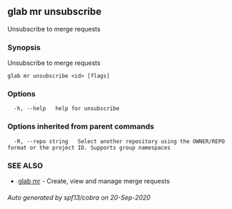 ## glab mr unsubscribe

Unsubscribe to merge requests

### Synopsis

Unsubscribe to merge requests

```
glab mr unsubscribe <id> [flags]
```

### Options

```
  -h, --help   help for unsubscribe
```

### Options inherited from parent commands

```
  -R, --repo string   Select another repository using the OWNER/REPO format or the project ID. Supports group namespaces
```

### SEE ALSO

* [glab mr](glab_mr.md)	 - Create, view and manage merge requests

###### Auto generated by spf13/cobra on 20-Sep-2020
